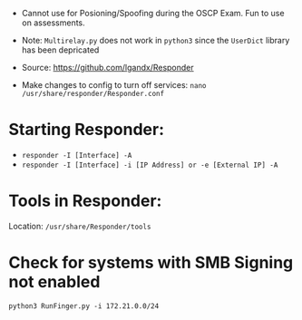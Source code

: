 - Cannot use for Posioning/Spoofing during the OSCP Exam. Fun to use on assessments.
- Note: `Multirelay.py` does not work in `python3` since the `UserDict` library has been depricated
- Source: https://github.com/lgandx/Responder

- Make changes to config to turn off services: `nano /usr/share/responder/Responder.conf`

# Starting Responder:
- `responder -I [Interface] -A`
- `responder -I [Interface] -i [IP Address] or -e [External IP] -A`

# Tools in Responder:
Location: `/usr/share/Responder/tools`

# Check for systems with SMB Signing not enabled
`python3 RunFinger.py -i 172.21.0.0/24`